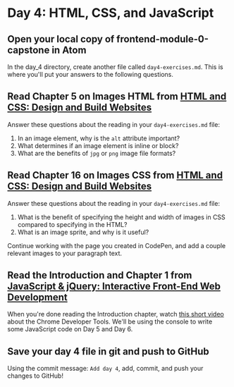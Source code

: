 # Day 4: HTML, CSS, and JavaScript

## Open your local copy of frontend-module-0-capstone in Atom

In the day_4 directory, create another file called `day4-exercises.md`. This is where you'll put your answers to the following questions.

## Read Chapter 5 on Images HTML from [HTML and CSS: Design and Build Websites](http://www.amazon.com/HTML-CSS-Design-Build-Websites/dp/1118008189/ref=sr_1_3?ie=UTF8&qid=1459879147&sr=8-3&keywords=duckett)

Answer these questions about the reading in your `day4-exercises.md` file:

1.  In an image element, why is the `alt` attribute important?
2.  What determines if an image element is inline or block?
3.  What are the benefits of `jpg` or `png` image file formats?

## Read Chapter 16 on Images CSS from [HTML and CSS: Design and Build Websites](http://www.amazon.com/HTML-CSS-Design-Build-Websites/dp/1118008189/ref=sr_1_3?ie=UTF8&qid=1459879147&sr=8-3&keywords=duckett)

Answer these questions about the reading in your `day4-exercises.md` file:

1.  What is the benefit of specifying the height and width of images in CSS compared to specifying in the HTML?
2.  What is an image sprite, and why is it useful?

Continue working with the page you created in CodePen, and add a couple relevant images to your paragraph text.

## Read the Introduction and Chapter 1 from [JavaScript & jQuery: Interactive Front-End Web Development](https://www.amazon.com/JavaScript-JQuery-Interactive-Front-End-Development/dp/1118531647/ref=sr_1_5?ie=UTF8&qid=1541447422&sr=8-5&keywords=duckett)

When you're done reading the Introduction chapter, watch [this short video](https://www.youtube.com/watch?v=JzZFccCEgGA) about the Chrome Developer Tools. We'll be using the console to write some JavaScript code on Day 5 and Day 6.

## Save your day 4 file in git and push to GitHub

Using the commit message: `Add day 4`, add, commit, and push your changes to GitHub!
